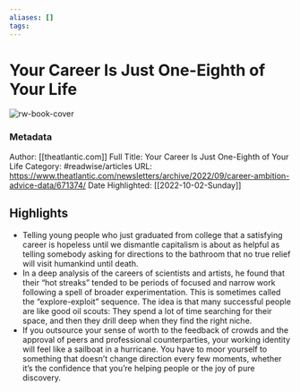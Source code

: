 ```yaml
---
aliases: []
tags:
---
```

# Your Career Is Just One-Eighth of Your Life

![rw-book-cover](https://readwise-assets.s3.amazonaws.com/static/images/article4.6bc1851654a0.png)
### Metadata
Author: [[theatlantic.com]]
Full Title: Your Career Is Just One-Eighth of Your Life
Category: #readwise/articles
URL: https://www.theatlantic.com/newsletters/archive/2022/09/career-ambition-advice-data/671374/
Date Highlighted: [[2022-10-02-Sunday]]

## Highlights
- Telling young people who just graduated from college that a satisfying career is hopeless until we dismantle capitalism is about as helpful as telling somebody asking for directions to the bathroom that no true relief will visit humankind until death.
- In a deep analysis of the careers of scientists and artists, he found that their “hot streaks” tended to be periods of focused and narrow work following a spell of broader experimentation. This is sometimes called the “explore-exploit” sequence. The idea is that many successful people are like good oil scouts: They spend a lot of time searching for their space, and then they drill deep when they find the right niche.
- If you outsource your sense of worth to the feedback of crowds and the approval of peers and professional counterparties, your working identity will feel like a sailboat in a hurricane. You have to moor yourself to something that doesn’t change direction every few moments, whether it’s the confidence that you’re helping people or the joy of pure discovery.
